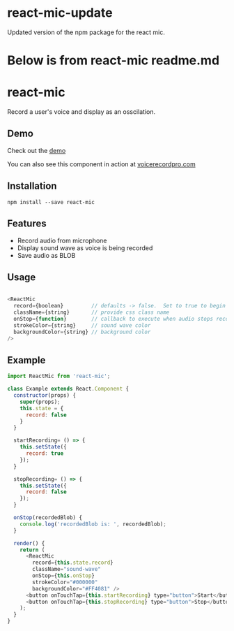 # react-mic-update
Updated version of the npm package for the react mic.

# Below is from react-mic readme.md

# react-mic

Record a user's voice and display as an osscilation.

## Demo

Check out the [demo](https://hackingbeauty.github.io/react-mic/)

You can also see this component in action at [voicerecordpro.com](https://www.voicerecordpro.com)

## Installation

`npm install --save react-mic`

## Features

- Record audio from microphone
- Display sound wave as voice is being recorded
- Save audio as BLOB

## Usage

```js

<ReactMic
  record={boolean}         // defaults -> false.  Set to true to begin recording
  className={string}       // provide css class name
  onStop={function}        // callback to execute when audio stops recording
  strokeColor={string}     // sound wave color
  backgroundColor={string} // background color
/>

```

## Example

```js
import ReactMic from 'react-mic';

class Example extends React.Component {
  constructor(props) {
    super(props);
    this.state = {
      record: false
    }
  }

  startRecording= () => {
    this.setState({
      record: true
    });
  }

  stopRecording= () => {
    this.setState({
      record: false
    });
  }

  onStop(recordedBlob) {
    console.log('recordedBlob is: ', recordedBlob);
  }

  render() {
    return (
      <ReactMic
        record={this.state.record}
        className="sound-wave"
        onStop={this.onStop}
        strokeColor="#000000"
        backgroundColor="#FF4081" />
      <button onTouchTap={this.startRecording} type="button">Start</button>
      <button onTouchTap={this.stopRecording} type="button">Stop</button>
    );
  }
}
```
